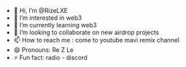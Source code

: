 - 👋 Hi, I’m @RizeLXE
- 👀 I’m interested in web3 
- 🌱 I’m currently learning web3
- 💞️ I’m looking to collaborate on new airdrop projects
- 📫 How to reach me : come to youtube mavi remix channel
- 😄 Pronouns: Re Z Le
- ⚡ Fun fact: radio - discord

<!---
RizeLXE/RizeLXE is a ✨ special ✨ repository because its `README.md` (this file) appears on your GitHub profile.
You can click the Preview link to take a look at your changes.
--->
